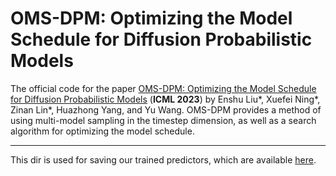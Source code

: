 # OMS-DPM: Optimizing the Model Schedule for Diffusion Probabilistic Models

The official code for the paper [OMS-DPM: Optimizing the Model Schedule for Diffusion Probabilistic Models](https://arxiv.org/abs/2306.08860) (**ICML 2023**) by Enshu Liu*, Xuefei Ning*, Zinan Lin*, Huazhong Yang, and Yu Wang. OMS-DPM provides a method of using multi-model sampling in the timestep dimension, as well as a search algorithm for optimizing the model schedule.

--------------------

This dir is used for saving our trained predictors, which are available [here](https://drive.google.com/drive/folders/1TVpAyMvBxRHpleVg1WkcBWIWD5HTvT-e?usp=drive_link).